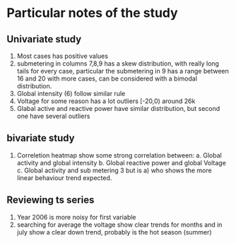 # Particular notes of the study

## Univariate study

1. Most cases has positive values 
2. submetering in columns 7,8,9 has a skew distribution, with really long tails for every case, particular the submetering in 9 has a range between 16 and 20 with more cases, can be considered with a bimodal distribution.
3.  Global intensity (6) follow similar rule
4. Voltage for some reason has a lot outliers [-20,0) around 26k
5. Glabal active and reactive power have similar distribution, but second one have several outliers

## bivariate study

1. Correletion heatmap show some strong correlation between:
	a. Global activity and global intensity
	b. Global reactive power and global Voltage
	c. Global activity and sub metering 3
but is a) who shows the more linear behaviour trend expected.

## Reviewing ts series
1. Year 2006 is more noisy for first variable
2. searching for average the voltage show clear trends for months and in july show a clear down trend, probably is the hot season (summer)


